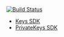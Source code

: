 [![Build Status](https://travis-ci.org/VirgilSecurity/virgil-php-keys.svg?branch=master)](https://travis-ci.org/VirgilSecurity/virgil-php-keys)

* [Keys SDK](https://github.com/VirgilSecurity/virgil-php-keys/blob/master/docs/keys.md)
* [PrivateKeys SDK](https://github.com/VirgilSecurity/virgil-php-keys/blob/master/docs/private-keys.md)
